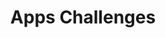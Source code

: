 ---
# This topic lives at
# https://digital.gov/topics/apps-challenges

# Topic Title
title: "Apps Challenges"

# description — keep it short and clear
# summary: ""

# Weight
weight: 1

# For more information on managing topics,
# see https://github.com/GSA/digitalgov.gov/wiki/topics
---